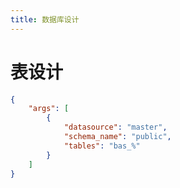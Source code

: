 ```yaml
---
title: 数据库设计
---
```


# 表设计
```json
{ 
	"args": [ 
		{ 
			"datasource": "master", 
			"schema_name": "public", 
			"tables": "bas_%" 
		} 
	] 
}
```

